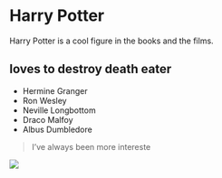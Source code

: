 # Harry Potter

Harry Potter is a cool figure in the books and the films.

## loves to destroy death eater

* Hermine Granger
* Ron Wesley
* Neville Longbottom
* Draco Malfoy
* Albus Dumbledore

> I’ve always been more intereste

<img src="https://external-content.duckduckgo.com/iu/?u=https%3A%2F%2Fimg1.looper.com%2Fimg%2Fgallery%2Fthings-that-make-no-sense-about-harry-potter%2Fintro-1550086067.jpg&f=1&nofb=1">
